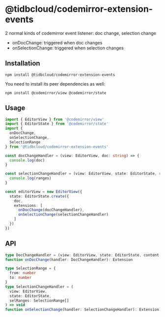 # @tidbcloud/codemirror-extension-events

2 normal kinds of codemirror event listener: doc change, selection change

- onDocChange: triggered when doc changes
- onSelectionChange: triggered when selection changes

## Installation

```shell
npm install @tidbcloud/codemirror-extension-events
```

You need to install its peer dependencies as well:

```shell
npm install @codemirror/view @codemirror/state
```

## Usage

```ts
import { EditorView } from '@codemirror/view'
import { EditorState } from '@codemirror/state'
import {
  onDocChange,
  onSelectionChange,
  SelectionRange
} from '@tidbcloud/codemirror-extension-events'

const docChangeHandler = (view: EditorView, doc: string) => {
  console.log(doc)
}

const selectionChangeHandler = (view: EditorView, state: EditorState, ranges: SelectionRange[]) => {
  console.log(ranges)
}

const editorView = new EditorView({
  state: EditorState.create({
    doc,
    extensions: [
      onDocChange(docChangeHandler),
      onSelectionChange(selectionChangeHandler)
    ]
  })
})
```

## API

```ts
type DocChangeHandler = (view: EditorView, state: EditorState, content: string) => void
function onDocChange(handler: DocChangeHandler): Extension

type SelectionRange = {
  from: number
  to: number
}
type SelectionChangeHandler = (
  view: EditorView,
  state: EditorState,
  selRanges: SelectionRange[]
) => void
function onSelectionChange(handler: SelectionChangeHandler): Extension
```

